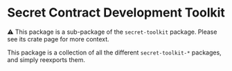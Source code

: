 # Secret Contract Development Toolkit

⚠️ This package is a sub-package of the `secret-toolkit` package. Please see its crate page for more context.

This package is a collection of all the different `secret-toolkit-*` packages, and simply
reexports them.
